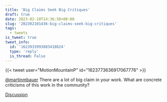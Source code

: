 ```yaml
---
title: 'Big Claims Seek Big Critiques'
draft: true
date: 2023-02-10T14:36:50+00:00
slug: '202302101436-big-claims-seek-big-critiques'
tags:
  - tweets
is_tweet: true
tweet_info:
  id: '1623933993883418624'
  type: 'reply'
  is_thread: False
---
```




{{< tweet user="MotionMountainP" id="1623773636917067776" >}}

[@martinmbauer](https://x.com/martinmbauer) There are a lot of big claim in your work. What are concrete criticisms of this work in the community?

[Discussion](https://x.com/sytelus/status/1623933993883418624)
